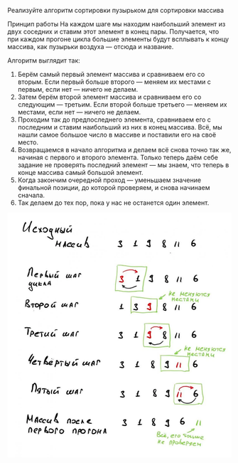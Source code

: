 Реализуйте алгоритм сортировки пузырьком для сортировки массива


Принцип работы
На каждом шаге мы находим наибольший элемент из двух соседних и ставим этот элемент в конец пары. Получается, что при каждом прогоне цикла большие элементы будут всплывать к концу массива, как пузырьки воздуха — отсюда и название.

Алгоритм выглядит так:

1. Берём самый первый элемент массива и сравниваем его со вторым. Если первый больше второго — меняем их местами с первым, если нет — ничего не делаем.
2. Затем берём второй элемент массива и сравниваем его со следующим — третьим. Если второй больше третьего — меняем их местами, если нет — ничего не делаем.
3. Проходим так до предпоследнего элемента, сравниваем его с последним и ставим наибольший из них в конец массива. Всё, мы нашли самое большое число в массиве и поставили его на своё место.
4. Возвращаемся в начало алгоритма и делаем всё снова точно так же, начиная с первого и второго элемента. Только теперь даём себе задание не проверять последний элемент — мы знаем, что теперь в конце массива самый большой элемент.
5. Когда закончим очередной проход — уменьшаем значение финальной позиции, до которой проверяем, и снова начинаем сначала.
6. Так делаем до тех пор, пока у нас не останется один элемент.

![img.png](img.png)